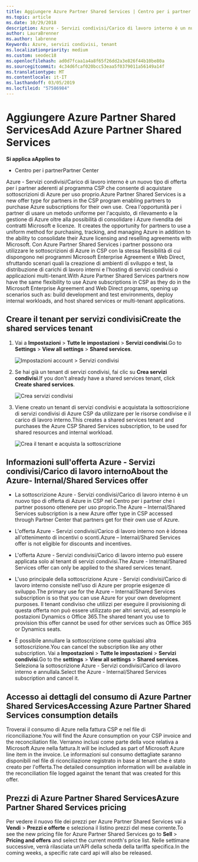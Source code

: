 ```yaml
---
title: Aggiungere Azure Partner Shared Services | Centro per i partner
ms.topic: article
ms.date: 10/29/2018
description: Azure - Servizi condivisi/Carico di lavoro interno è un nuovo tipo di offerta per i partner aderenti al programma CSP che consente di acquistare sottoscrizioni di Azure per uso proprio.
author: LauraBrenner
ms.author: labrenne
Keywords: Azure, servizi condivisi, tenant
ms.localizationpriority: medium
ms.custom: seodec18
ms.openlocfilehash: ad0d7fcaa1a4a8f65f26dd2a3e826f44b10be80a
ms.sourcegitcommit: 4c34d6fcaf020bcc53eaa5f0379011a56149a14f
ms.translationtype: MT
ms.contentlocale: it-IT
ms.lasthandoff: 03/05/2019
ms.locfileid: "57586984"
---
```

# <a name="add-azure-partner-shared-services"></a><span data-ttu-id="54198-104">Aggiungere Azure Partner Shared Services</span><span class="sxs-lookup"><span data-stu-id="54198-104">Add Azure Partner Shared Services</span></span>

<span data-ttu-id="54198-105">**Si applica a**</span><span class="sxs-lookup"><span data-stu-id="54198-105">**Applies to**</span></span>

-  <span data-ttu-id="54198-106">Centro per i partner</span><span class="sxs-lookup"><span data-stu-id="54198-106">Partner Center</span></span>

<span data-ttu-id="54198-107">Azure - Servizi condivisi/Carico di lavoro interno è un nuovo tipo di offerta per i partner aderenti al programma CSP che consente di acquistare sottoscrizioni di Azure per uso proprio.</span><span class="sxs-lookup"><span data-stu-id="54198-107">Azure Partner Shared Services is a new offer type for partners in the CSP program enabling partners to purchase Azure subscriptions for their own use.</span></span><span data-ttu-id="54198-108">  Crea l'opportunità per i partner di usare un metodo uniforme per l'acquisto, di rilevamento e la gestione di Azure oltre alla possibilità di consolidare i Azure rivendita dei contratti Microsoft e licenze.</span><span class="sxs-lookup"><span data-stu-id="54198-108">  It creates the opportunity for partners to use a uniform method for purchasing, tracking, and managing Azure in addition to the ability to consolidate their Azure licensing and reselling agreements with Microsoft.</span></span> <span data-ttu-id="54198-109">Con Azure Partner Shared Services i partner possono ora utilizzare le sottoscrizioni di Azure in CSP con la stessa flessibilità di cui dispongono nei programmi Microsoft Enterprise Agreement e Web Direct, sfruttando scenari quali la creazione di ambienti di sviluppo e test, la distribuzione di carichi di lavoro interni e l'hosting di servizi condivisi o applicazioni multi-tenant.</span><span class="sxs-lookup"><span data-stu-id="54198-109">With Azure Partner Shared Services partners now have the same flexibility to use Azure subscriptions in CSP as they do in the Microsoft Enterprise Agreement and Web Direct programs, opening up scenarios such as:  build development and test environments, deploy internal workloads, and host shared services or multi-tenant applications.</span></span>  

## <a name="create-the-shared-services-tenant"></a><span data-ttu-id="54198-110">Creare il tenant per servizi condivisi</span><span class="sxs-lookup"><span data-stu-id="54198-110">Create the shared services tenant</span></span>

1. <span data-ttu-id="54198-111">Vai a **Impostazioni** > **Tutte le impostazioni** > **Servizi condivisi**.</span><span class="sxs-lookup"><span data-stu-id="54198-111">Go to **Settings** > **View all settings** > **Shared services**.</span></span>

    ![**Impostazioni account** > **Servizi condivisi**](images/sharedservices2.png)

2. <span data-ttu-id="54198-113">Se hai già un tenant di servizi condivisi, fai clic su **Crea servizi condivisi**.</span><span class="sxs-lookup"><span data-stu-id="54198-113">If you don't already have a shared services tenant, click **Create shared services**.</span></span>

    ![Crea servizi condivisi](images/sharedservices3.png)

3. <span data-ttu-id="54198-115">Viene creato un tenant di servizi condivisi e acquistata la sottoscrizione di servizi condivisi di Azure CSP da utilizzare per le risorse condivise e il carico di lavoro interno.</span><span class="sxs-lookup"><span data-stu-id="54198-115">This creates a shared services tenant and purchases the Azure CSP Shared Services subscription, to be used for shared resources and internal workload.</span></span>

    ![Crea il tenant e acquista la sottoscrizione](images/sharedservices5.png)

## <a name="about-the-azure--internalshared-services-offer"></a><span data-ttu-id="54198-117">Informazioni sull'offerta Azure - Servizi condivisi/Carico di lavoro interno</span><span class="sxs-lookup"><span data-stu-id="54198-117">About the Azure- Internal/Shared Services offer</span></span>

- <span data-ttu-id="54198-118">La sottoscrizione Azure - Servizi condivisi/Carico di lavoro interno è un nuovo tipo di offerta di Azure in CSP nel Centro per i partner che i partner possono ottenere per uso proprio.</span><span class="sxs-lookup"><span data-stu-id="54198-118">The Azure – Internal/Shared Services subscription is a new Azure offer type in CSP accessed through Partner Center that partners get for their own use of Azure.</span></span> 

- <span data-ttu-id="54198-119">L'offerta Azure - Servizi condivisi/Carico di lavoro interno non è idonea all'ottenimento di incentivi o sconti.</span><span class="sxs-lookup"><span data-stu-id="54198-119">Azure – Internal/Shared Services offer is not eligible for discounts and incentives.</span></span>

- <span data-ttu-id="54198-120">L'offerta Azure - Servizi condivisi/Carico di lavoro interno può essere applicata solo al tenant di servizi condivisi.</span><span class="sxs-lookup"><span data-stu-id="54198-120">The Azure - Internal/Shared Services offer can only be applied to the shared services tenant.</span></span>

- <span data-ttu-id="54198-121">L'uso principale della sottoscrizione Azure - Servizi condivisi/Carico di lavoro interno consiste nell'uso di Azure per proprie esigenze di sviluppo.</span><span class="sxs-lookup"><span data-stu-id="54198-121">The primary use for the Azure – Internal/Shared Services subscription is so that you can use Azure for your own development purposes.</span></span> <span data-ttu-id="54198-122">Il tenant condiviso che utilizzi per eseguire il provisioning di questa offerta non può essere utilizzato per altri servizi, ad esempio le postazioni Dynamics o Office 365.</span><span class="sxs-lookup"><span data-stu-id="54198-122">The shared tenant you use to provision this offer cannot be used for other services such as Office 365 or Dynamics seats.</span></span> 

- <span data-ttu-id="54198-123">È possibile annullare la sottoscrizione come qualsiasi altra sottoscrizione.</span><span class="sxs-lookup"><span data-stu-id="54198-123">You can cancel the subscription like any other subscription.</span></span> <span data-ttu-id="54198-124">Vai a **Impostazioni** > **Tutte le impostazioni** > **Servizi condivisi**.</span><span class="sxs-lookup"><span data-stu-id="54198-124">Go to the **settings** > **View all settings** > **Shared services**.</span></span> <span data-ttu-id="54198-125">Seleziona la sottoscrizione Azure - Servizi condivisi/Carico di lavoro interno e annullala.</span><span class="sxs-lookup"><span data-stu-id="54198-125">Select the Azure - Internal/Shared Services subscription and cancel it.</span></span>

## <a name="accessing-azure-partner-shared-services-consumption-details"></a><span data-ttu-id="54198-126">Accesso ai dettagli del consumo di Azure Partner Shared Services</span><span class="sxs-lookup"><span data-stu-id="54198-126">Accessing Azure Partner Shared Services consumption details</span></span>

<span data-ttu-id="54198-127">Troverai il consumo di Azure nella fattura CSP e nel file di riconciliazione.</span><span class="sxs-lookup"><span data-stu-id="54198-127">You will find the Azure consumption on your CSP invoice and the reconciliation file.</span></span> <span data-ttu-id="54198-128">Verranno inclusi come parte della voce relativa a Microsoft Azure nella fattura.</span><span class="sxs-lookup"><span data-stu-id="54198-128">It will be included as part of Microsoft Azure line item in the invoice.</span></span> <span data-ttu-id="54198-129">Le informazioni sul consumo dettagliate saranno disponibili nel file di riconciliazione registrato in base al tenant che è stato creato per l'offerta.</span><span class="sxs-lookup"><span data-stu-id="54198-129">The detailed consumption information will be available in the reconciliation file logged against the tenant that was created for this offer.</span></span> 

## <a name="azure-partner-shared-services-pricing"></a><span data-ttu-id="54198-130">Prezzi di Azure Partner Shared Services</span><span class="sxs-lookup"><span data-stu-id="54198-130">Azure Partner Shared Services pricing</span></span>

<span data-ttu-id="54198-131">Per vedere il nuovo file dei prezzi per Azure Partner Shared Services vai a **Vendi** > **Prezzi e offerte** e seleziona il listino prezzi del mese corrente.</span><span class="sxs-lookup"><span data-stu-id="54198-131">To see the new pricing file for Azure Partner Shared Services go to **Sell** > **Pricing and offers** and select the current month's price list.</span></span> <span data-ttu-id="54198-132">Nelle settimane successive, verrà rilasciata un'API della scheda della tariffa specifica.</span><span class="sxs-lookup"><span data-stu-id="54198-132">In the coming weeks, a specific rate card api will also be released.</span></span>


